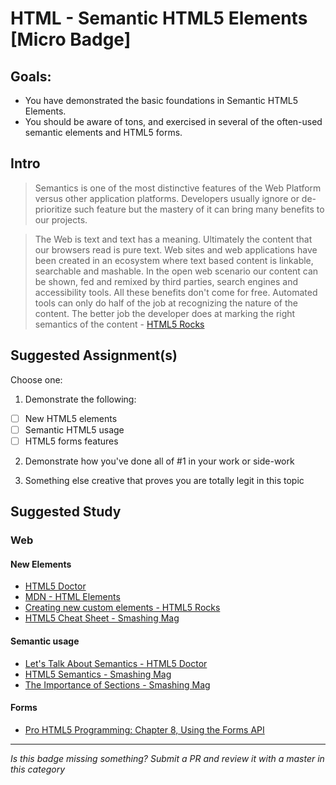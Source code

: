 HTML - Semantic HTML5 Elements [Micro Badge]
==============================================


Goals:
------

- You have demonstrated the basic foundations in Semantic HTML5 Elements.
- You should be aware of tons, and exercised in several of the often-used semantic elements and HTML5 forms.


Intro
-----

> Semantics is one of the most distinctive features of the Web Platform versus other application platforms. Developers usually ignore or de-prioritize such feature but the mastery of it can bring many benefits to our projects. 

> The Web is text and text has a meaning. Ultimately the content that our browsers read is pure text. Web sites and web applications have been created in an ecosystem where text based content is linkable, searchable and mashable. In the open web scenario our content can be shown, fed and remixed by third parties, search engines and accessibility tools. All these benefits don't come for free. Automated tools can only do half of the job at recognizing the nature of the content. The better job the developer does at marking the right semantics of the content - [HTML5 Rocks](http://www.html5rocks.com/en/features/semantics)



Suggested Assignment(s)
-----------------------

Choose one:

1) Demonstrate the following:  
- [ ] New HTML5 elements
- [ ] Semantic HTML5 usage
- [ ] HTML5 forms features
 
2) Demonstrate how you've done all of #1 in your work or side-work

3) Something else creative that proves you are totally legit in this topic


Suggested Study
---------------

### Web

#### New Elements

- [HTML5 Doctor](http://html5doctor.com/)
- [MDN - HTML Elements](https://developer.mozilla.org/en-US/docs/Web/HTML/Element)
- [Creating new custom elements - HTML5 Rocks](http://www.html5rocks.com/en/tutorials/webcomponents/customelements/?redirect_from_locale=es)
- [HTML5 Cheat Sheet - Smashing Mag](https://www.smashingmagazine.com/2009/07/html-5-cheat-sheet-pdf/)
	
#### Semantic usage

- [Let's Talk About Semantics - HTML5 Doctor](http://html5doctor.com/lets-talk-about-semantics/)
- [HTML5 Semantics - Smashing Mag](https://www.smashingmagazine.com/2011/11/html5-semantics/)
- [The Importance of Sections - Smashing Mag](https://www.smashingmagazine.com/2013/01/the-importance-of-sections/)

#### Forms

- [Pro HTML5 Programming: Chapter 8, Using the Forms API](http://apress.jensimmons.com/v5/pro-html5-programming/ch8.html)


-----

*Is this badge missing something? Submit a PR and review it with a master in this category*
